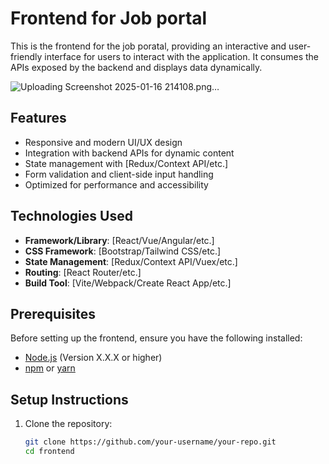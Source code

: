 # Frontend for Job portal

This is the frontend for the job poratal, providing an interactive and user-friendly interface for users to interact with the application. It consumes the APIs exposed by the backend and displays data dynamically.


![Uploading Screenshot 2025-01-16 214108.png…]()


## Features

- Responsive and modern UI/UX design
- Integration with backend APIs for dynamic content
- State management with [Redux/Context API/etc.]
- Form validation and client-side input handling
- Optimized for performance and accessibility

## Technologies Used

- **Framework/Library**: [React/Vue/Angular/etc.]
- **CSS Framework**: [Bootstrap/Tailwind CSS/etc.]
- **State Management**: [Redux/Context API/Vuex/etc.]
- **Routing**: [React Router/etc.]
- **Build Tool**: [Vite/Webpack/Create React App/etc.]

## Prerequisites

Before setting up the frontend, ensure you have the following installed:

- [Node.js](https://nodejs.org/) (Version X.X.X or higher)
- [npm](https://www.npmjs.com/) or [yarn](https://yarnpkg.com/)

## Setup Instructions

1. Clone the repository:
   ```bash
   git clone https://github.com/your-username/your-repo.git
   cd frontend

